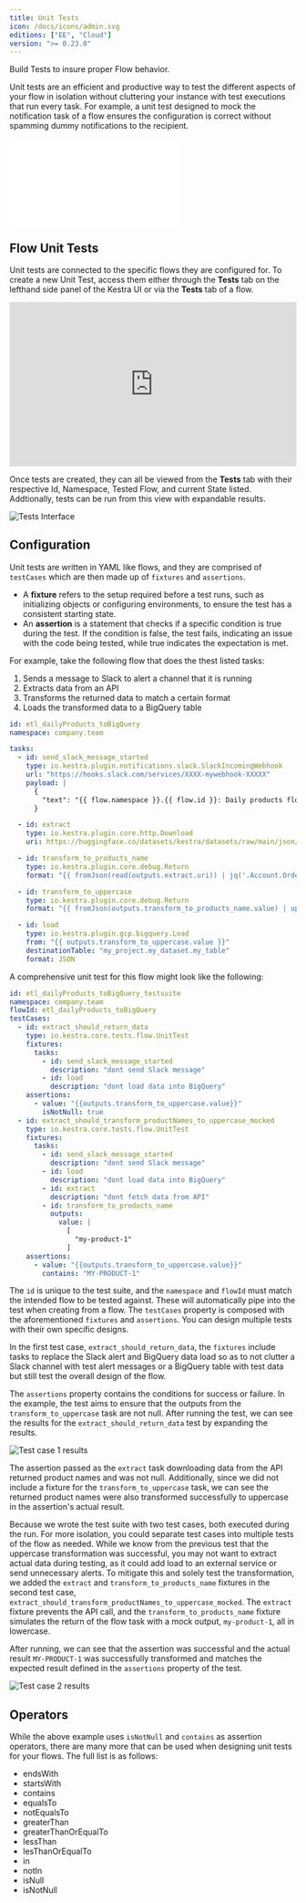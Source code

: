 ```yaml
---
title: Unit Tests
icon: /docs/icons/admin.svg
editions: ["EE", "Cloud"]
version: ">= 0.23.0"
---
```


Build Tests to insure proper Flow behavior.

Unit tests are an efficient and productive way to test the different aspects of your flow in isolation without cluttering your instance with test executions that run every task. For example, a unit test designed to mock the notification task of a flow ensures the configuration is correct without spamming dummy notifications to the recipient. 

<div class="video-container">
  <iframe src="VIDEO_URL" title="YouTube video player" frameborder="0" allow="accelerometer; autoplay; clipboard-write; encrypted-media; gyroscope; picture-in-picture; web-share" referrerpolicy="strict-origin-when-cross-origin" allowfullscreen></iframe>
</div>

## Flow Unit Tests

Unit tests are connected to the specific flows they are configured for. To create a new Unit Test, access them either through the **Tests** tab on the lefthand side panel of the Kestra UI or via the **Tests** tab of a flow.

<div style="position: relative; padding-bottom: calc(48.95833333333333% + 41px); height: 0; width: 100%;"><iframe src="https://demo.arcade.software/OXqOYL6Uz47IXDMD3afL?embed&embed_mobile=inline&embed_desktop=inline&show_copy_link=true" title="Unit Test UI | Kestra EE" frameborder="0" loading="lazy" webkitallowfullscreen mozallowfullscreen allowfullscreen allow="clipboard-write" style="position: absolute; top: 0; left: 0; width: 100%; height: 100%; color-scheme: light;" ></iframe></div>

Once tests are created, they can all be viewed from the **Tests** tab with their respective Id, Namespace, Tested Flow, and current State listed. Addtionally, tests can be run from this view with expandable results.

![Tests Interface](/docs/enterprise/unit-tests-interface.png)

## Configuration

Unit tests are written in YAML like flows, and they are comprised of `testCases` which are then made up of `fixtures` and `assertions`.

- A **fixture** refers to the setup required before a test runs, such as initializing objects or configuring environments, to ensure the test has a consistent starting state.
- An **assertion** is a statement that checks if a specific condition is true during the test. If the condition is false, the test fails, indicating an issue with the code being tested, while true indicates the expectation is met.

For example, take the following flow that does the thest listed tasks:
1. Sends a message to Slack to alert a channel that it is running
2. Extracts data from an API
3. Transforms the returned data to match a certain format
4. Loads the transformed data to a BigQuery table

```yaml
id: etl_dailyProducts_toBigQuery
namespace: company.team

tasks:
  - id: send_slack_message_started
    type: io.kestra.plugin.notifications.slack.SlackIncomingWebhook
    url: "https://hooks.slack.com/services/XXXX-mywebhook-XXXXX"
    payload: |
      {
        "text": "{{ flow.namespace }}.{{ flow.id }}: Daily products flow has started"
      }

  - id: extract
    type: io.kestra.plugin.core.http.Download
    uri: https://huggingface.co/datasets/kestra/datasets/raw/main/json/orders.json

  - id: transform_to_products_name
    type: io.kestra.plugin.core.debug.Return
    format: "{{ fromJson(read(outputs.extract.uri)) | jq('.Account.Order[].Product[].\"Product Name\"') }}"

  - id: transform_to_uppercase
    type: io.kestra.plugin.core.debug.Return
    format: "{{ fromJson(outputs.transform_to_products_name.value) | upper }}"

  - id: load
    type: io.kestra.plugin.gcp.bigquery.Load
    from: "{{ outputs.transform_to_uppercase.value }}"
    destinationTable: "my_project.my_dataset.my_table"
    format: JSON
```

A comprehensive unit test for this flow might look like the following:

```yaml
id: etl_dailyProducts_toBigQuery_testsuite
namespace: company.team
flowId: etl_dailyProducts_toBigQuery
testCases:
  - id: extract_should_return_data
    type: io.kestra.core.tests.flow.UnitTest
    fixtures:
      tasks:
        - id: send_slack_message_started
          description: "dont send Slack message"
        - id: load
          description: "dont load data into BigQuery"
    assertions:
      - value: "{{outputs.transform_to_uppercase.value}}"
        isNotNull: true
  - id: extract_should_transform_productNames_to_uppercase_mocked
    type: io.kestra.core.tests.flow.UnitTest
    fixtures:
      tasks:
        - id: send_slack_message_started
          description: "dont send Slack message"
        - id: load
          description: "dont load data into BigQuery"
        - id: extract
          description: "dont fetch data from API"
        - id: transform_to_products_name
          outputs:
            value: |
              [
                "my-product-1"
              ]
    assertions:
      - value: "{{outputs.transform_to_uppercase.value}}"
        contains: "MY-PRODUCT-1"
```

The `id` is unique to the test suite, and the `namespace` and `flowId` must match the intended flow to be tested against. These will automatically pipe into the test when creating from a flow. The `testCases` property is composed with the aforementioned `fixtures` and `assertions`. You can design multiple tests with their own specific designs.

In the first test case, `extract_should_return_data`, the `fixtures` include tasks to replace the Slack alert and BigQuery data load so as to not clutter a Slack channel with test alert messages or a BigQuery table with test data but still test the overall design of the flow.

The `assertions` property contains the conditions for success or failure. In the example, the test aims to ensure that the outputs from the `transform_to_uppercase` task are not null. After running the test, we can see the results for the `extract_should_return_data` test by expanding the results.

![Test case 1 results](/docs/enterprise/test-case-1.png)

The assertion passed as the `extract` task downloading data from the API returned product names and was not null. Additionally, since we did not include a fixture for the `transform_to_uppercase` task, we can see the returned product names were also transformed successfully to uppercase in the assertion's actual result.

Because we wrote the test suite with two test cases, both executed during the run. For more isolation, you could separate test cases into multiple tests of the flow as needed. While we know from the previous test that the uppercase transformation was successful, you may not want to extract actual data during testing, as it could add load to an external service or send unnecessary alerts. To mitigate this and solely test the transformation, we added the `extract` and `transform_to_products_name` fixtures in the second test case, `extract_should_transform_productNames_to_uppercase_mocked`. The `extract` fixture prevents the API call, and the `transform_to_products_name` fixture simulates the return of the flow task with a mock output, `my-product-1`, all in lowercase.

After running, we can see that the assertion was successful and the actual result `MY-PRODUCT-1` was successfully transformed and matches the expected result defined in the `assertions` property of the test.

![Test case 2 results](/docs/enterprise/test-case-2.png)

## Operators

While the above example uses `isNotNull` and `contains` as assertion operators, there are many more that can be used when designing unit tests for your flows. The full list is as follows:

- endsWith
- startsWith
- contains
- equalsTo
- notEqualsTo
- greaterThan
- greaterThanOrEqualTo
- lessThan
- lesThanOrEqualTo
- in
- notIn
- isNull
- isNotNull
